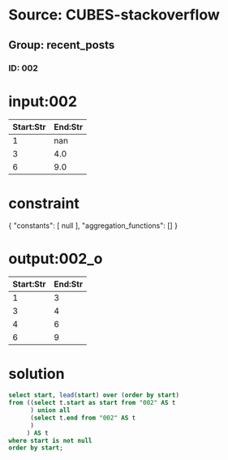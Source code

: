 # Source: CUBES-stackoverflow
## Group: recent_posts
### ID: 002

# input:002

| Start:Str | End:Str |
|---|---|
| 1 | nan |
| 3 | 4.0 |
| 6 | 9.0 |

# constraint

{
  "constants": [
    null
  ],
  "aggregation_functions": []
}

# output:002_o

| Start:Str | End:Str |
|---|---|
| 1 | 3 |
| 3 | 4 |
| 4 | 6 |
| 6 | 9 |

# solution

```sql
select start, lead(start) over (order by start)
from ((select t.start as start from "002" AS t
      ) union all
      (select t.end from "002" AS t
      )
     ) AS t
where start is not null
order by start;

```
